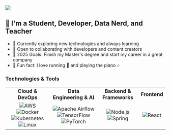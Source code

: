 ![](https://raw.githubusercontent.com//oulrich-ops//oulrich-ops/main/bannerGithub.gif)

## 🚀 I'm a Student, Developer, Data Nerd, and Teacher  

- 🌱 Currently exploring new technologies and always learning  
- 🤝 Open to collaborating with developers and content creators  
- 🎯 2025 Goals: Finish my Master's degree and start my career in a great company  
- 🎹 Fun fact: I love running 🏃 and playing the piano 🎶

### Technologies & Tools

<table>
<tr>
<td align="center"><strong>Cloud & DevOps</strong></td>
<td align="center"><strong>Data Engineering & AI</strong></td>
<td align="center"><strong>Backend & Frameworks</strong></td>
<td align="center"><strong>Frontend</strong></td>
</tr>
<tr>
<td align="center">
<img src="https://img.shields.io/badge/-AWS-000?&logo=Amazon-AWS&logoColor=F90" alt="AWS"/>
<img src="https://img.shields.io/badge/-Docker-000?&logo=Docker" alt="Docker"/>
<img src="https://img.shields.io/badge/-Kubernetes-000?&logo=Kubernetes" alt="Kubernetes"/>
<img src="https://img.shields.io/badge/-Linux-000?&logo=Linux" alt="Linux"/>
</td>
<td align="center">
<img src="https://img.shields.io/badge/-Airflow-000?&logo=Apache-Airflow" alt="Apache Airflow"/>
<img src="https://img.shields.io/badge/-TensorFlow-000?&logo=TensorFlow" alt="TensorFlow"/>
<img src="https://img.shields.io/badge/-PyTorch-000?&logo=PyTorch" alt="PyTorch"/>
</td>
<td align="center">
<img src="https://img.shields.io/badge/-Node.js-000?&logo=node.js" alt="Node.js"/>
<img src="https://img.shields.io/badge/-Spring-000?&logo=Spring" alt="Spring"/>
</td>
<td align="center">
<img src="https://img.shields.io/badge/-React-000?&logo=React" alt="React"/>
</td>
</tr>
</table>
